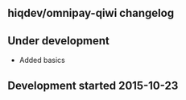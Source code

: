 hiqdev/omnipay-qiwi changelog
-----------------------------

## Under development

- Added basics

## Development started 2015-10-23

